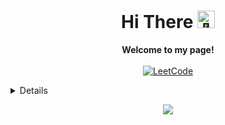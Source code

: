 <h1 align="center">Hi There <img src="https://github.com/wervlad/wervlad/assets/24524555/766d336d-b87d-44ba-807c-c51de2bc6b4d" width="28px" alt="👋"></h1>

<p align="center">
    <b>Welcome to my page!</b><br><br>
    <a href="https://leetcode.cn/u/w33d-7/">
        <img src="https://img.shields.io/badge/LeetCode-blue?style=flat-square&logo=LeetCode" alt="LeetCode">
    </a>
</p>

<details>
    <p align="center">
      <a href="https://github.com/Last-emo-boy">
        <img src="http://github-profile-summary-cards.vercel.app/api/cards/profile-details?username=Last-emo-boy&theme=transparent" />
      </a>
      <a href="https://github.com/Last-emo-boy">
        <img src="https://github-readme-streak-stats.herokuapp.com/?user=Last-emo-boy&hide_border=true&card_width=338&theme=transparent" />
      </a>
      <a href="https://github.com/Last-emo-boy">
        <img src="http://github-profile-summary-cards.vercel.app/api/cards/stats?username=Last-emo-boy&theme=transparent" />
      </a>
      <a href="https://github.com/Last-emo-boy">
        <img src="https://github-readme-stats.vercel.app/api?username=Last-emo-boy&show_icons=true&theme=radical" />
      </a>
    </p>
    </details>
    
   <p align="center">
      <a href="https://github.com/Last-emo-boy">
        <img src="https://komarev.com/ghpvc/?username=Last-emo-boy&color=blue&style=flat" />
      </a>
    </p>
    
<!--
**Last-emo-boy/Last-emo-boy** is a ✨ _special_ ✨ repository because its `README.md` (this file) appears on your GitHub profile.

Here are some ideas to get you started:

- 🔭 I’m currently working on ...
- 🌱 I’m currently learning ...
- 👯 I’m looking to collaborate on ...
- 🤔 I’m looking for help with ...
- 💬 Ask me about ...
- 📫 How to reach me: ...
- 😄 Pronouns: ...
- ⚡ Fun fact: ...
-->
